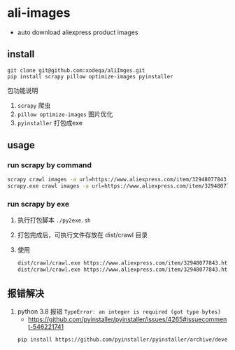 # ali-images

- auto download aliexpress product images

## install

```baash
git clone git@github.com:xodeqa/aliImges.git
pip install scrapy pillow optimize-images pyinstaller
```

包功能说明

1. `scrapy` 爬虫
2. `pillow optimize-images` 图片优化
3. `pyinstaller` 打包成exe

## usage

### run scrapy by command

```bash
scrapy crawl images -a url=https://www.aliexpress.com/item/32948077843.html   # 默认压缩图片
scrapy.exe crawl images -a url=https://www.aliexpress.com/item/32948077843.html -a optimize_images='-n'   #不压缩图片
```

### run scrapy by exe

1. 执行打包脚本 `./py2exe.sh`
2. 打包完成后，可执行文件存放在 dist/crawl 目录
3. 使用

    ````bash
    dist/crawl/crawl.exe https://www.aliexpress.com/item/32948077843.html   # 默认压缩图片
    dist/crawl/crawl.exe https://www.aliexpress.com/item/32948077843.html -n # 不压缩图片
    ````

## 报错解决
1. python 3.8 报错 `TypeError: an integer is required (got type bytes)`
   - https://github.com/pyinstaller/pyinstaller/issues/4265#issuecomment-546221741
    ```bash
    pip install https://github.com/pyinstaller/pyinstaller/archive/develop.tar.gz
    ```
